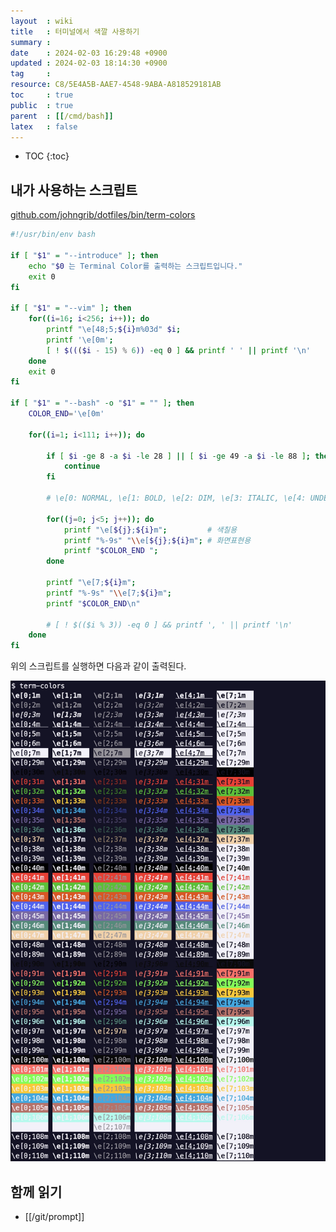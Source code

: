 ```yaml
---
layout  : wiki
title   : 터미널에서 색깔 사용하기
summary : 
date    : 2024-02-03 16:29:48 +0900
updated : 2024-02-03 18:14:30 +0900
tag     : 
resource: C8/5E4A5B-AAE7-4548-9ABA-A818529181AB
toc     : true
public  : true
parent  : [[/cmd/bash]]
latex   : false
---
```

* TOC
{:toc}

## 내가 사용하는 스크립트

[github.com/johngrib/dotfiles/bin/term-colors](https://github.com/johngrib/dotfiles/blob/master/bin/term-colors )

```bash
#!/usr/bin/env bash

if [ "$1" = "--introduce" ]; then
    echo "$0 는 Terminal Color를 출력하는 스크립트입니다."
    exit 0
fi

if [ "$1" = "--vim" ]; then
    for((i=16; i<256; i++)); do
        printf "\e[48;5;${i}m%03d" $i;
        printf '\e[0m';
        [ ! $((($i - 15) % 6)) -eq 0 ] && printf ' ' || printf '\n'
    done
    exit 0
fi

if [ "$1" = "--bash" -o "$1" = "" ]; then
    COLOR_END='\e[0m'

    for((i=1; i<111; i++)); do

        if [ $i -ge 8 -a $i -le 28 ] || [ $i -ge 49 -a $i -le 88 ]; then
            continue
        fi

        # \e[0: NORMAL, \e[1: BOLD, \e[2: DIM, \e[3: ITALIC, \e[4: UNDERLINE, \e[7: REVERSE(반전)

        for((j=0; j<5; j++)); do
            printf "\e[${j};${i}m";         # 색칠용
            printf "%-9s" "\\e[${j};${i}m"; # 화면표현용
            printf "$COLOR_END ";
        done

        printf "\e[7;${i}m";
        printf "%-9s" "\\e[7;${i}m";
        printf "$COLOR_END\n"

        # [ ! $(($i % 3)) -eq 0 ] && printf ', ' || printf '\n'
    done
fi
```

위의 스크립트를 실행하면 다음과 같이 출력된다.

![]( /resource/C8/5E4A5B-AAE7-4548-9ABA-A818529181AB/print-result.jpg )

## 함께 읽기

- [[/git/prompt]]

